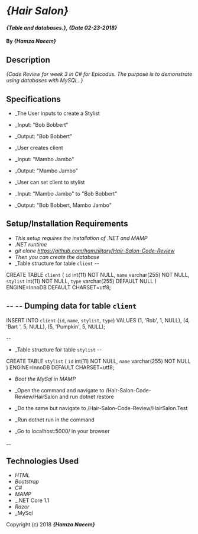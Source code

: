 # _{Hair Salon}_

#### _{Table and databases.}, {Date 02-23-2018}_

#### By _**{Hamza Naeem}**_

## Description

_{Code Review for week 3 in C# for Epicodus. The purpose is to demonstrate using databases with MySQL. }_

## Specifications

* _The User inputs to create a Stylist
* _Input: "Bob Bobbert"
* _Output: "Bob Bobbert"

* _User creates client
* _Input: "Mambo Jambo"
* _Output: "Mambo Jambo"

* _User can set client to stylist
* _Input: "Mambo Jambo" to "Bob Bobbert"
* _Output: "Bob Bobbert, Mambo Jambo"

## Setup/Installation Requirements

* _This setup requires the installation of .NET and MAMP_
* _.NET runtime_
* _git clone https://github.com/hamzilitary/Hair-Salon-Code-Review_
* _Then you can create the database_
* _Table structure for table `client`
--

CREATE TABLE `client` (
  `id` int(11) NOT NULL,
  `name` varchar(255) NOT NULL,
  `stylist` int(11) NOT NULL,
  `type` varchar(255) DEFAULT NULL
) ENGINE=InnoDB DEFAULT CHARSET=utf8;

--
-- Dumping data for table `client`
--

INSERT INTO `client` (`id`, `name`, `stylist`, `type`) VALUES
(1, 'Rob', 1, NULL),
(4, 'Bart ', 5, NULL),
(5, 'Pumpkin', 5, NULL);

--
* _Table structure for table `stylist`
--

CREATE TABLE `stylist` (
  `id` int(11) NOT NULL,
  `name` varchar(255) NOT NULL
) ENGINE=InnoDB DEFAULT CHARSET=utf8;

* _Boot the MySql in MAMP_
* _Open the command and navigate to /Hair-Salon-Code-Review/HairSalon and run dotnet restore

* _Do the same but navigate to /Hair-Salon-Code-Review/HairSalon.Test

* _Run dotnet run in the command

* _Go to localhost:5000/ in your browser

__



## Technologies Used

* _HTML_
* _Bootstrap_
* _C#_
* _MAMP_
* _.NET Core 1.1
* _Razor_
* _MySql





Copyright (c) 2018 **_{Hamza Naeem}_**
